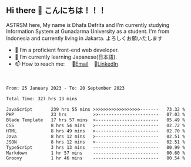 ## Hi there 👋 こんにちは！！！
ASTRSM here, My name is Dhafa Defrita and I'm currently studying Information System at Gunadarma University as a student. I'm from Indonesia and currently living in Jakarta. よろしくお願いたします

- 🔭 I’m a proficient front-end web developer.
- 🌱 I’m currently learning Japanese(日本語).
- 📫 How to reach me: &nbsp;&nbsp;&nbsp;&nbsp;📧[Email](dhafadefrita@gmail.com)&nbsp;&nbsp;&nbsp;&nbsp;💼[LinkedIn](https://www.linkedin.com/in/dhafa-defrita-rama-yudistira-9357a9229/)
<br>
<!-- <p align="left">
<a href="https://github.com/ASTRSM">
  <img height="180em" src="https://github-readme-stats-eight-theta.vercel.app/api?username=ASTRSM&show_icons=true&theme=dracula&include_all_commits=true&count_private=true"/>
  <img height="180em" src="https://github-readme-stats-eight-theta.vercel.app/api/top-langs/?username=ASTRSM&layout=compact&langs_count=8&theme=dracula"/>
</a>
</p> -->

<!--START_SECTION:waka-->

```txt
From: 25 January 2023 - To: 20 September 2023

Total Time: 327 hrs 13 mins

JavaScript       239 hrs 55 mins >>>>>>>>>>>>>>>>>>-------   73.32 %
PHP              23 hrs          >>-----------------------   07.03 %
Blade Template   17 hrs 57 mins  >------------------------   05.49 %
CSS              8 hrs 54 mins   >------------------------   02.72 %
HTML             8 hrs 49 mins   >------------------------   02.70 %
Java             8 hrs 12 mins   >------------------------   02.51 %
JSON             8 hrs 12 mins   >------------------------   02.51 %
TypeScript       3 hrs 13 mins   -------------------------   00.99 %
Markdown         1 hr 57 mins    -------------------------   00.60 %
Groovy           1 hr 46 mins    -------------------------   00.54 %
```

<!--END_SECTION:waka-->
